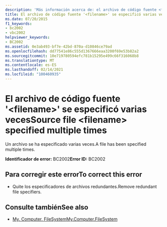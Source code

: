 ```yaml
---
description: 'Más información acerca de: el archivo de código fuente <filename> especificado varias veces'
title: El archivo de código fuente '<filename>' se especificó varias veces
ms.date: 07/20/2015
f1_keywords:
- bc2002
- vbc2002
helpviewer_keywords:
- BC2002
ms.assetid: 0e3ab493-bf7e-42bd-870a-d10846ce79ad
ms.openlocfilehash: dd77541e86c555d1367666eaa3200f69e53b82a2
ms.sourcegitcommit: 10e719780594efc781b15295e499c66f316068b8
ms.translationtype: MT
ms.contentlocale: es-ES
ms.lasthandoff: 02/14/2021
ms.locfileid: "100460935"
---
```

# <a name="source-file-filename-specified-multiple-times"></a><span data-ttu-id="66940-103">El archivo de código fuente '\<filename>' se especificó varias veces</span><span class="sxs-lookup"><span data-stu-id="66940-103">Source file \<filename> specified multiple times</span></span>

<span data-ttu-id="66940-104">Un archivo se ha especificado varias veces.</span><span class="sxs-lookup"><span data-stu-id="66940-104">A file has been specified multiple times.</span></span>  
  
 <span data-ttu-id="66940-105">**Identificador de error:** BC2002</span><span class="sxs-lookup"><span data-stu-id="66940-105">**Error ID:** BC2002</span></span>  
  
## <a name="to-correct-this-error"></a><span data-ttu-id="66940-106">Para corregir este error</span><span class="sxs-lookup"><span data-stu-id="66940-106">To correct this error</span></span>  
  
- <span data-ttu-id="66940-107">Quite los especificadores de archivos redundantes.</span><span class="sxs-lookup"><span data-stu-id="66940-107">Remove redundant file specifiers.</span></span>  
  
## <a name="see-also"></a><span data-ttu-id="66940-108">Consulte también</span><span class="sxs-lookup"><span data-stu-id="66940-108">See also</span></span>

- [<span data-ttu-id="66940-109">My. Computer. FileSystem</span><span class="sxs-lookup"><span data-stu-id="66940-109">My.Computer.FileSystem</span></span>](xref:Microsoft.VisualBasic.FileIO.FileSystem)
